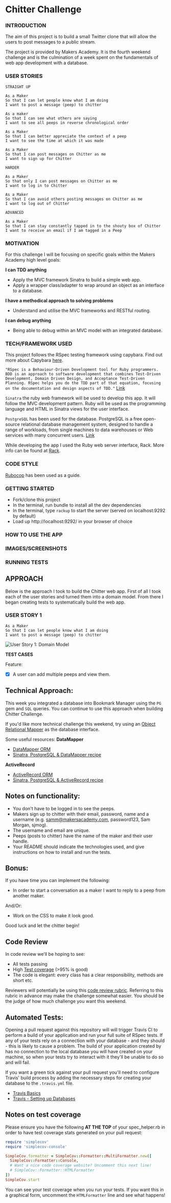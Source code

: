Chitter Challenge
=================

### INTRODUCTION

The aim of this project is to build a small Twitter clone that will allow the users to post messages to a public stream.

The project is provided by Makers Academy. It is the fourth weekend challenge and is the culmination of a week spent on the fundamentals of web app development with a database.

### USER STORIES

```
STRAIGHT UP

As a Maker
So that I can let people know what I am doing  
I want to post a message (peep) to chitter

As a maker
So that I can see what others are saying  
I want to see all peeps in reverse chronological order

As a Maker
So that I can better appreciate the context of a peep
I want to see the time at which it was made

As a Maker
So that I can post messages on Chitter as me
I want to sign up for Chitter

HARDER

As a Maker
So that only I can post messages on Chitter as me
I want to log in to Chitter

As a Maker
So that I can avoid others posting messages on Chitter as me
I want to log out of Chitter

ADVANCED

As a Maker
So that I can stay constantly tapped in to the shouty box of Chitter
I want to receive an email if I am tagged in a Peep
```

### MOTIVATION

For this challenge I will be focusing on specific goals within the Makers Academy high level goals:

**I can TDD anything**

* Apply the MVC framework Sinatra to build a simple web app.
* Apply a wrapper class/adapter to wrap around an object as an interface to a database.

**I have a methodical approach to solving problems**

* Understand and utilise the MVC frameworks and RESTful routing.

**I can debug anything**

* Being able to debug within an MVC model with an integrated database.

### TECH/FRAMEWORK USED

This project follows the RSpec testing framework using capybara. Find out more about Capybara [here](http://teamcapybara.github.io/capybara/).

`"RSpec is a Behaviour-Driven Development tool for Ruby programmers. BDD is an approach to software development that combines Test-Driven Development, Domain Driven Design, and Acceptance Test-Driven Planning. RSpec helps you do the TDD part of that equation, focusing on the documentation and design aspects of TDD."` [Link](https://relishapp.com/rspec)

`Sinatra` the ruby web framework will be used to develop this app. It will follow the MVC development pattern. Ruby will be used as the programming language and HTML in Sinatra views for the user interface.

`PostgreSQL` has been used for the database. PostgreSQL is a free open-source relational database management system, designed to handle a range of workloads, from single machines to data warehouses or Web services with many concurrent users. [Link](https://www.postgresql.org/)

While developing the app I used the Ruby web server interface, Rack. More info can be found at [Rack](https://rack.github.io/).

### CODE STYLE

[Rubocop](https://github.com/rubocop-hq/rubocop) has been used as a guide.

### GETTING STARTED

* Fork/clone this project
* In the terminal, run bundle to install all the dev dependencies
* In the terminal, type `rackup` to start the server (served on localhost:9292 by default)
* Load up http://localhost:9292/ in your browser of choice

### HOW TO USE THE APP

### IMAGES/SCREENSHOTS

### RUNNING TESTS

## APPROACH

Below is the approach I took to build the Chitter web app. First of all I took each of the user stories and turned them into a domain model. From there I began creating tests to systematically build the web app.

### USER STORY 1

```
As a Maker
So that I can let people know what I am doing  
I want to post a message (peep) to chitter
```

![User Story 1: Domain Model](https://github.com/marbuthnott/chitter-challenge/blob/master/images/user_story_1.jpg?raw=true)

**TEST CASES**

Feature:

-[X] A user can add multiple peeps and view them.

Technical Approach:
-----

This week you integrated a database into Bookmark Manager using the `PG` gem and `SQL` queries. You can continue to use this approach when building Chitter Challenge.

If you'd like more technical challenge this weekend, try using an [Object Relational Mapper](https://en.wikipedia.org/wiki/Object-relational_mapping) as the database interface.

Some useful resources:
**DataMapper**
- [DataMapper ORM](https://datamapper.org/)
- [Sinatra, PostgreSQL & DataMapper recipe](http://recipes.sinatrarb.com/p/databases/postgresql-datamapper)

**ActiveRecord**
- [ActiveRecord ORM](https://guides.rubyonrails.org/active_record_basics.html)
- [Sinatra, PostgreSQL & ActiveRecord recipe](http://recipes.sinatrarb.com/p/databases/postgresql-activerecord?#article)

Notes on functionality:
------

* You don't have to be logged in to see the peeps.
* Makers sign up to chitter with their email, password, name and a username (e.g. samm@makersacademy.com, password123, Sam Morgan, sjmog).
* The username and email are unique.
* Peeps (posts to chitter) have the name of the maker and their user handle.
* Your README should indicate the technologies used, and give instructions on how to install and run the tests.

Bonus:
-----

If you have time you can implement the following:

* In order to start a conversation as a maker I want to reply to a peep from another maker.

And/Or:

* Work on the CSS to make it look good.

Good luck and let the chitter begin!

Code Review
-----------

In code review we'll be hoping to see:

* All tests passing
* High [Test coverage](https://github.com/makersacademy/course/blob/master/pills/test_coverage.md) (>95% is good)
* The code is elegant: every class has a clear responsibility, methods are short etc.

Reviewers will potentially be using this [code review rubric](docs/review.md).  Referring to this rubric in advance may make the challenge somewhat easier.  You should be the judge of how much challenge you want this weekend.

Automated Tests:
-----

Opening a pull request against this repository will will trigger Travis CI to perform a build of your application and run your full suite of RSpec tests. If any of your tests rely on a connection with your database - and they should - this is likely to cause a problem. The build of your application created by has no connection to the local database you will have created on your machine, so when your tests try to interact with it they'll be unable to do so and will fail.

If you want a green tick against your pull request you'll need to configure Travis' build process by adding the necessary steps for creating your database to the `.travis.yml` file.

- [Travis Basics](https://docs.travis-ci.com/user/tutorial/)
- [Travis - Setting up Databases](https://docs.travis-ci.com/user/database-setup/)

Notes on test coverage
----------------------

Please ensure you have the following **AT THE TOP** of your spec_helper.rb in order to have test coverage stats generated
on your pull request:

```ruby
require 'simplecov'
require 'simplecov-console'

SimpleCov.formatter = SimpleCov::Formatter::MultiFormatter.new([
  SimpleCov::Formatter::Console,
  # Want a nice code coverage website? Uncomment this next line!
  # SimpleCov::Formatter::HTMLFormatter
])
SimpleCov.start
```

You can see your test coverage when you run your tests. If you want this in a graphical form, uncomment the `HTMLFormatter` line and see what happens!
